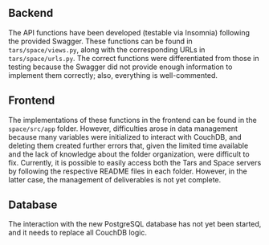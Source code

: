 ## Backend

The API functions have been developed (testable via Insomnia) following the provided Swagger. These functions can be found in `tars/space/views.py`, along with the corresponding URLs in `tars/space/urls.py`. The correct functions were differentiated from those in testing because the Swagger did not provide enough information to implement them correctly; also, everything is well-commented.

## Frontend

The implementations of these functions in the frontend can be found in the `space/src/app` folder. However, difficulties arose in data management because many variables were initialized to interact with CouchDB, and deleting them created further errors that, given the limited time available and the lack of knowledge about the folder organization, were difficult to fix. Currently, it is possible to easily access both the Tars and Space servers by following the respective README files in each folder. However, in the latter case, the management of deliverables is not yet complete.

## Database

The interaction with the new PostgreSQL database has not yet been started, and it needs to replace all CouchDB logic.
